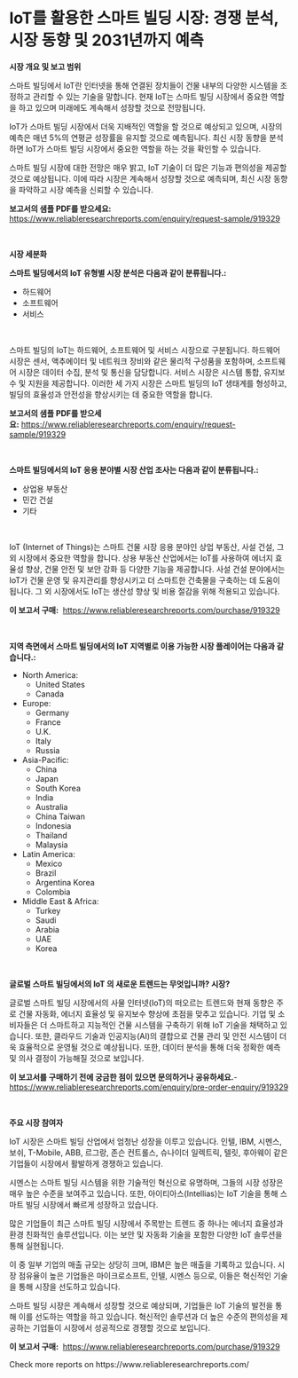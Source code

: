 <p><h1>IoT를 활용한 스마트 빌딩 시장: 경쟁 분석, 시장 동향 및 2031년까지 예측</h1></p><p><strong>시장 개요 및 보고 범위</strong></p>
<p><p>스마트 빌딩에서 IoT란 인터넷을 통해 연결된 장치들이 건물 내부의 다양한 시스템을 조정하고 관리할 수 있는 기술을 말합니다. 현재 IoT는 스마트 빌딩 시장에서 중요한 역할을 하고 있으며 미래에도 계속해서 성장할 것으로 전망됩니다. </p><p>IoT가 스마트 빌딩 시장에서 더욱 지배적인 역할을 할 것으로 예상되고 있으며, 시장의 예측은 매년 5%의 연평균 성장률을 유지할 것으로 예측됩니다. 최신 시장 동향을 분석하면 IoT가 스마트 빌딩 시장에서 중요한 역할을 하는 것을 확인할 수 있습니다. </p><p>스마트 빌딩 시장에 대한 전망은 매우 밝고, IoT 기술이 더 많은 기능과 편의성을 제공할 것으로 예상됩니다. 이에 따라 시장은 계속해서 성장할 것으로 예측되며, 최신 시장 동향을 파악하고 시장 예측을 신뢰할 수 있습니다.</p></p>
<p><strong>보고서의 샘플 PDF를 받으세요:</strong> <a href="https://www.reliableresearchreports.com/enquiry/request-sample/919329">https://www.reliableresearchreports.com/enquiry/request-sample/919329</a></p>
<p>&nbsp;</p>
<p><strong>시장 세분화</strong></p>
<p><strong>스마트 빌딩에서의 IoT 유형별 시장 분석은 다음과 같이 분류됩니다.:</strong></p>
<p><ul><li>하드웨어</li><li>소프트웨어</li><li>서비스</li></ul></p>
<p>&nbsp;</p>
<p><p>스마트 빌딩의 IoT는 하드웨어, 소프트웨어 및 서비스 시장으로 구분됩니다. 하드웨어 시장은 센서, 액추에이터 및 네트워크 장비와 같은 물리적 구성품을 포함하며, 소프트웨어 시장은 데이터 수집, 분석 및 통신을 담당합니다. 서비스 시장은 시스템 통합, 유지보수 및 지원을 제공합니다. 이러한 세 가지 시장은 스마트 빌딩의 IoT 생태계를 형성하고, 빌딩의 효율성과 안전성을 향상시키는 데 중요한 역할을 합니다.</p></p>
<p><strong>보고서의 샘플 PDF를 받으세요:</strong>&nbsp;<a href="https://www.reliableresearchreports.com/enquiry/request-sample/919329">https://www.reliableresearchreports.com/enquiry/request-sample/919329</a></p>
<p>&nbsp;</p>
<p><strong> 스마트 빌딩에서의 IoT 응용 분야별 시장 산업 조사는 다음과 같이 분류됩니다.:</strong></p>
<p><ul><li>상업용 부동산</li><li>민간 건설</li><li>기타</li></ul></p>
<p>&nbsp;</p>
<p><p>IoT (Internet of Things)는 스마트 건물 시장 응용 분야인 상업 부동산, 사설 건설, 그 외 시장에서 중요한 역할을 합니다. 상용 부동산 산업에서는 IoT를 사용하여 에너지 효율성 향상, 건물 안전 및 보안 강화 등 다양한 기능을 제공합니다. 사설 건설 분야에서는 IoT가 건물 운영 및 유지관리를 향상시키고 더 스마트한 건축물을 구축하는 데 도움이 됩니다. 그 외 시장에서도 IoT는 생산성 향상 및 비용 절감을 위해 적용되고 있습니다.</p></p>
<p><strong>이 보고서 구매:</strong>&nbsp; <a href="https://www.reliableresearchreports.com/purchase/919329">https://www.reliableresearchreports.com/purchase/919329</a></p>
<p>&nbsp;</p>
<p><strong>지역 측면에서 스마트 빌딩에서의 IoT 지역별로 이용 가능한 시장 플레이어는 다음과 같습니다.:</strong></p>
<p><ul>
    <li>
        North America:
        <ul>
            <li>United States</li>
            <li>Canada</li>
        </ul>
    </li>
    <li>
        Europe:
        <ul>
            <li>Germany</li>
            <li>France</li>
            <li>U.K.</li>
            <li>Italy</li>
            <li>Russia</li>
        </ul>
    </li>
    <li>
        Asia-Pacific:
        <ul>
            <li>China</li>
            <li>Japan</li>
            <li>South Korea</li>
            <li>India</li>
            <li>Australia</li>
            <li>China Taiwan</li>
            <li>Indonesia</li>
            <li>Thailand</li>
            <li>Malaysia</li>
        </ul>
    </li>
    <li>
        Latin America:
        <ul>
            <li>Mexico</li>
            <li>Brazil</li>
            <li>Argentina Korea</li>
            <li>Colombia</li>
        </ul>
    </li>
    <li>
        Middle East & Africa:
        <ul>
            <li>Turkey</li>
            <li>Saudi</li>
            <li>Arabia</li>
            <li>UAE</li>
            <li>Korea</li>
        </ul>
    </li>
    </ul></p>
<p>&nbsp;</p>
<p><strong>글로벌 스마트 빌딩에서의 IoT 의 새로운 트렌드는 무엇입니까? 시장?</strong></p>
<p><p>글로벌 스마트 빌딩 시장에서의 사물 인터넷(IoT)의 떠오르는 트렌드와 현재 동향은 주로 건물 자동화, 에너지 효율성 및 유지보수 향상에 초점을 맞추고 있습니다. 기업 및 소비자들은 더 스마트하고 지능적인 건물 시스템을 구축하기 위해 IoT 기술을 채택하고 있습니다. 또한, 클라우드 기술과 인공지능(AI)의 결합으로 건물 관리 및 안전 시스템이 더욱 효율적으로 운영될 것으로 예상됩니다. 또한, 데이터 분석을 통해 더욱 정확한 예측 및 의사 결정이 가능해질 것으로 보입니다.</p></p>
<p><strong>이 보고서를 구매하기 전에 궁금한 점이 있으면 문의하거나 공유하세요.</strong>- <a href="https://www.reliableresearchreports.com/enquiry/pre-order-enquiry/919329">https://www.reliableresearchreports.com/enquiry/pre-order-enquiry/919329</a></p>
<p>&nbsp;</p>
<p><strong>주요 시장 참여자</strong></p>
<p><p>IoT 시장은 스마트 빌딩 산업에서 엄청난 성장을 이루고 있습니다. 인텔, IBM, 시멘스, 보쉬, T-Mobile, ABB, 르그랑, 존슨 컨트롤스, 슈나이더 일렉트릭, 텔릿, 후아웨이 같은 기업들이 시장에서 활발하게 경쟁하고 있습니다.</p><p>시멘스는 스마트 빌딩 시스템을 위한 기술적인 혁신으로 유명하며, 그들의 시장 성장은 매우 높은 수준을 보여주고 있습니다. 또한, 아이티아스(Intellias)는 IoT 기술을 통해 스마트 빌딩 시장에서 빠르게 성장하고 있습니다.</p><p>많은 기업들이 최근 스마트 빌딩 시장에서 주목받는 트렌드 중 하나는 에너지 효율성과 환경 친화적인 솔루션입니다. 이는 보안 및 자동화 기술을 포함한 다양한 IoT 솔루션을 통해 실현됩니다.</p><p>이 중 일부 기업의 매출 규모는 상당히 크며, IBM은 높은 매출을 기록하고 있습니다. 시장 점유율이 높은 기업들은 마이크로소프트, 인텔, 시멘스 등으로, 이들은 혁신적인 기술을 통해 시장을 선도하고 있습니다.</p><p>스마트 빌딩 시장은 계속해서 성장할 것으로 예상되며, 기업들은 IoT 기술의 발전을 통해 이를 선도하는 역할을 하고 있습니다. 혁신적인 솔루션과 더 높은 수준의 편의성을 제공하는 기업들이 시장에서 성공적으로 경쟁할 것으로 보입니다.</p></p>
<p><strong>이 보고서 구매:</strong>&nbsp;&nbsp;<a href="https://www.reliableresearchreports.com/purchase/919329">https://www.reliableresearchreports.com/purchase/919329</a></p>
<p>Check more reports on https://www.reliableresearchreports.com/</p>

